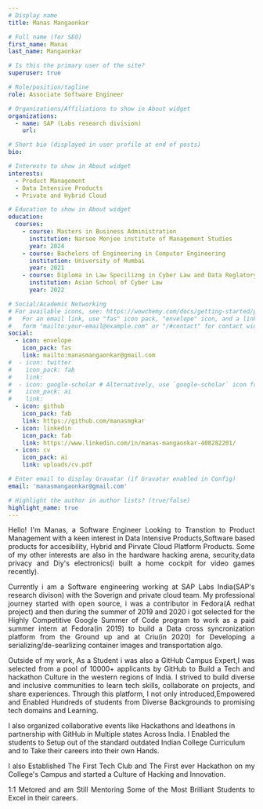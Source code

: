 ```yaml
---
# Display name
title: Manas Mangaonkar

# Full name (for SEO)
first_name: Manas
last_name: Mangaonkar

# Is this the primary user of the site?
superuser: true

# Role/position/tagline
role: Associate Software Engineer

# Organizations/Affiliations to show in About widget
organizations:
  - name: SAP (Labs research division)
    url: 

# Short bio (displayed in user profile at end of posts)
bio:

# Interests to show in About widget
interests:
  - Product Management
  - Data Intensive Products
  - Private and Hybrid Cloud

# Education to show in About widget
education:
  courses:
    - course: Masters in Business Administration
      institution: Narsee Monjee institute of Management Studies
      year: 2024
    - course: Bachelors of Engineering in Computer Engineering
      institution: University of Mumbai
      year: 2021
    - course: Diploma in Law Specilizng in Cyber Law and Data Reglatory Practices
      institution: Asian School of Cyber Law
      year: 2022

# Social/Academic Networking
# For available icons, see: https://wowchemy.com/docs/getting-started/page-builder/#icons
#   For an email link, use "fas" icon pack, "envelope" icon, and a link in the
#   form "mailto:your-email@example.com" or "/#contact" for contact widget.
social:
  - icon: envelope
    icon_pack: fas
    link: mailto:manasmangaonkar@gmail.com
#  - icon: twitter
#    icon_pack: fab
#    link: 
#  - icon: google-scholar # Alternatively, use `google-scholar` icon from `ai` icon pack
#    icon_pack: ai
#    link:
  - icon: github
    icon_pack: fab
    link: https://github.com/manasmgkar
  - icon: linkedin
    icon_pack: fab
    link: https://www.linkedin.com/in/manas-mangaonkar-408282201/
  - icon: cv
    icon_pack: ai
    link: uploads/cv.pdf

# Enter email to display Gravatar (if Gravatar enabled in Config)
email: 'manasmangaonkar@gmail.com'

# Highlight the author in author lists? (true/false)
highlight_name: true
---
```



<p style='text-align: justify;'>
Hello! I'm Manas, a Software Engineer Looking to Transtion to Product Management with a keen interest in Data Intensive Products,Software based products for accesibility, Hybrid and Pirvate Cloud Platform Products. Some of my other interests are also in the hardware hacking arena, security,data privacy and Diy's electronics(i built a home cockpit for video games recently). 

<p style='text-align: justify;'>
Currently i am a Software engineering working at SAP Labs India(SAP's research divison) with the Soverign and private cloud team. My professional journey started with open source, i was a contributor in Fedora(A redhat project) and then during the summer of 2019 and 2020 i got selected for the Highly Competitive Google Summer of Code program to work as a paid summer intern at Fedora(in 2019) to build a Data cross syncronization platform from the Ground up and at Criu(in 2020) for Developing a serializing/de-searlizing container images and transportation algo.
</p>


<p style='text-align: justify;'>
Outside of my work, As a Student i was also a GitHub Campus Expert,I was selected from a pool of 10000+ applicants by GitHub to Build a Tech and hackathon Culture in the western regions of India. I strived to build diverse and inclusive communities to learn tech skills, collaborate on projects, and share experiences. Through this platform, I not only introduced,Empowered and Enabled Hundreds of students from Diverse Backgrounds to promising tech domains and Learning. 

I also organized collaborative events like Hackathons and Ideathons in partnership with GitHub in Multiple states Across India. I Enabled the students to Setup out of the standard outdated Indian College Curriculum and to Take their careers into their own Hands.
</p>

<p style='text-align: justify;'>
 I also Established The First Tech Club and The First ever Hackathon on my College's Campus and started a Culture of Hacking and Innovation.
</p>

<p style='text-align: justify;'>
 1:1 Metored and am Still Mentoring Some of the Most Brilliant Students to Excel in their careers.
</p>


